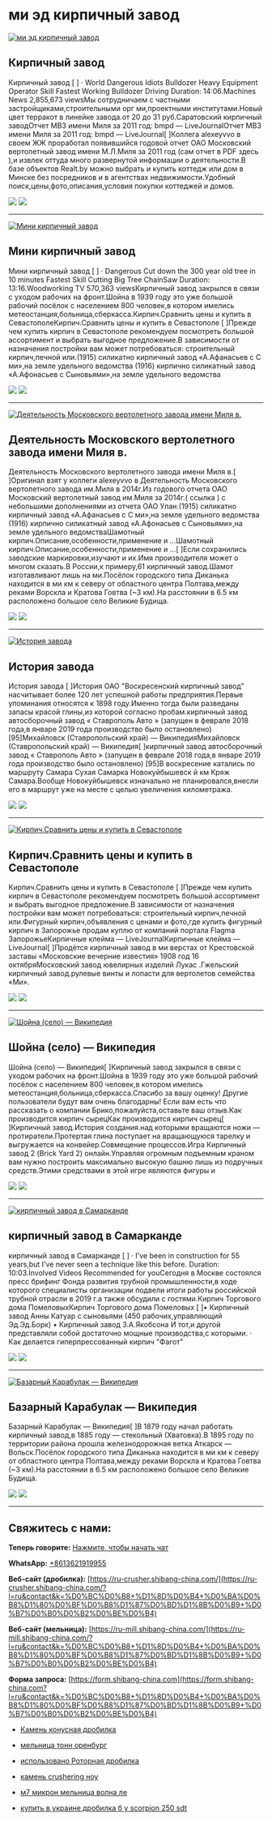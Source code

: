 # ми эд кирпичный завод

<a href="https://swt.shibang-china.com/?l=ru&img&k=%D0%BC%D0%B8+%D1%8D%D0%B4+%D0%BA%D0%B8%D1%80%D0%BF%D0%B8%D1%87%D0%BD%D1%8B%D0%B9+%D0%B7%D0%B0%D0%B2%D0%BE%D0%B4" target="_blank">![ми эд кирпичный завод](http://static.shibang-china.com/all-800x300/823.jpg)</a>

## Кирпичный завод
Кирпичный завод [ ]&nbsp;&#0183;&#32;World Dangerous Idiots Bulldozer Heavy Equipment Operator Skill Fastest Working Bulldozer Driving Duration: 14:06.Machines News 2,855,673 viewsМы сотрудничаем с частными застройщиками,строительными орг ми,проектными институтами.Новый цвет терракот в линейке завода.от 20 до 31 руб.Саратовский кирпичный заводОтчет МВЗ имени Миля за 2011 год: bmpd — LiveJournalОтчет МВЗ имени Миля за 2011 год: bmpd — LiveJournal[ ]Коллега alexeyvvo в своем ЖЖ проработал появившийся годовой отчет ОАО Московский вертолетный завод имени М.Л.Миля за 2011 год (сам отчет в PDF здесь ),и извлек оттуда много развернутой информации о деятельности.В базе объектов Realt.by можно выбрать и купить коттедж или дом в Минске без посредников и в агентствах недвижимости.Удобный поиск,цены,фото,описания,условия покупки коттеджей и домов.


<a href="https://whatsapp.shibangsoft.com/WhatsApp.php" target="_blank" title="WhatsApp">![](http://static.shibang-china.com/icon/whatsapp.png)</a> <a href="https://swt.shibang-china.com/?l=ru&icon&k=%D0%BC%D0%B8+%D1%8D%D0%B4+%D0%BA%D0%B8%D1%80%D0%BF%D0%B8%D1%87%D0%BD%D1%8B%D0%B9+%D0%B7%D0%B0%D0%B2%D0%BE%D0%B4" target="_blank">![](http://static.shibang-china.com/icon/chat-ru.png)</a>

---

<a href="https://swt.shibang-china.com/?l=ru&img&k=%D0%BC%D0%B8+%D1%8D%D0%B4+%D0%BA%D0%B8%D1%80%D0%BF%D0%B8%D1%87%D0%BD%D1%8B%D0%B9+%D0%B7%D0%B0%D0%B2%D0%BE%D0%B4" target="_blank">![Мини кирпичный завод](http://static.shibang-china.com/all-800x300/953.jpg)</a>

## Мини кирпичный завод
Мини кирпичный завод [ ]&nbsp;&#0183;&#32;Dangerous Cut down the 300 year old tree in 10 minutes Fastest Skill Cutting Big Tree ChainSaw Duration: 13:16.Woodworking TV 570,363 viewsКирпичный завод закрылся в связи с уходом рабочих на фронт.Шойна в 1939 году это уже большой рабочий посёлок с населением 800 человек,в котором имелись метеостанция,больница,сберкасса.Кирпич.Сравнить цены и купить в СевастополеКирпич.Сравнить цены и купить в Севастополе [ ]Прежде чем купить кирпич в Севастополе рекомендуем посмотреть большой ассортимент и выбрать выгодное предложение.В зависимости от назначения постройки вам может потребоваться: строительный кирпич,печной или.(1915) силикатно кирпичный завод &#171;А.Афанасьев с С ми&#187;,на земле удельного ведомства (1916) кирпично силикатный завод &#171;А.Афонасьев с Сыновьями&#187;,на земле удельного ведомства


<a href="https://whatsapp.shibangsoft.com/WhatsApp.php" target="_blank" title="WhatsApp">![](http://static.shibang-china.com/icon/whatsapp.png)</a> <a href="https://swt.shibang-china.com/?l=ru&icon&k=%D0%BC%D0%B8+%D1%8D%D0%B4+%D0%BA%D0%B8%D1%80%D0%BF%D0%B8%D1%87%D0%BD%D1%8B%D0%B9+%D0%B7%D0%B0%D0%B2%D0%BE%D0%B4" target="_blank">![](http://static.shibang-china.com/icon/chat-ru.png)</a>

---

<a href="https://swt.shibang-china.com/?l=ru&img&k=%D0%BC%D0%B8+%D1%8D%D0%B4+%D0%BA%D0%B8%D1%80%D0%BF%D0%B8%D1%87%D0%BD%D1%8B%D0%B9+%D0%B7%D0%B0%D0%B2%D0%BE%D0%B4" target="_blank">![Деятельность Московского вертолетного завода имени Миля в.](http://static.shibang-china.com/all-800x300/1020.jpg)</a>

## Деятельность Московского вертолетного завода имени Миля в.
Деятельность Московского вертолетного завода имени Миля в.[ ]Оригинал взят у коллеги alexeyvvo в Деятельность Московского вертолетного завода им.Миля в 2014г.Из годового отчета ОАО Московский вертолетный завод им.Миля за 2014г.( ссылка ) с небольшими дополнениями из отчета ОАО Улан.(1915) силикатно кирпичный завод &#171;А.Афанасьев с С ми&#187;,на земле удельного ведомства (1916) кирпично силикатный завод &#171;А.Афонасьев с Сыновьями&#187;,на земле удельного ведомстваШамотный кирпич.Описание,особенности,применение и …Шамотный кирпич.Описание,особенности,применение и …[ ]Если сохранились заводские маркировки,изучают и их.Имя производителя может о многом сказать.В России,к примеру,61 кирпичный завод.Шамот изготавливают лишь на ми.Посёлок городского типа Диканька находится в ми км к северу от областного центра Полтава,между реками Ворскла и Кратова Говтва (~3 км).На расстоянии в 6.5 км расположено большое село Великие Будища.


<a href="https://whatsapp.shibangsoft.com/WhatsApp.php" target="_blank" title="WhatsApp">![](http://static.shibang-china.com/icon/whatsapp.png)</a> <a href="https://swt.shibang-china.com/?l=ru&icon&k=%D0%BC%D0%B8+%D1%8D%D0%B4+%D0%BA%D0%B8%D1%80%D0%BF%D0%B8%D1%87%D0%BD%D1%8B%D0%B9+%D0%B7%D0%B0%D0%B2%D0%BE%D0%B4" target="_blank">![](http://static.shibang-china.com/icon/chat-ru.png)</a>

---

<a href="https://swt.shibang-china.com/?l=ru&img&k=%D0%BC%D0%B8+%D1%8D%D0%B4+%D0%BA%D0%B8%D1%80%D0%BF%D0%B8%D1%87%D0%BD%D1%8B%D0%B9+%D0%B7%D0%B0%D0%B2%D0%BE%D0%B4" target="_blank">![История завода](http://static.shibang-china.com/all-800x300/618.jpg)</a>

## История завода
История завода [ ]История ОАО &quot;Воскресенский кирпичный завод&quot; насчитывает более 120 лет успешной работы предприятия.Первые упоминания относятся к 1898 году.Именно тогда были разведаны запасы красой глины,из которой согласно пробам.кирпичный завод автосборочный завод &#171; Ставрополь Авто &#187; (запущен в феврале 2018 года,в январе 2019 года производство было остановлено) [95]Михайловск (Ставропольский край) — ВикипедияМихайловск (Ставропольский край) — Википедия[ ]кирпичный завод автосборочный завод &#171; Ставрополь Авто &#187; (запущен в феврале 2018 года,в январе 2019 года производство было остановлено) [95]В воскресение катались по маршруту Самара Сухая Самарка Новокуйбышевск й км Кряж Самара.Вообще Новокуйбышевск изначально не планировался,внесли его в маршрут уже на месте с целью увеличения километража.


<a href="https://whatsapp.shibangsoft.com/WhatsApp.php" target="_blank" title="WhatsApp">![](http://static.shibang-china.com/icon/whatsapp.png)</a> <a href="https://swt.shibang-china.com/?l=ru&icon&k=%D0%BC%D0%B8+%D1%8D%D0%B4+%D0%BA%D0%B8%D1%80%D0%BF%D0%B8%D1%87%D0%BD%D1%8B%D0%B9+%D0%B7%D0%B0%D0%B2%D0%BE%D0%B4" target="_blank">![](http://static.shibang-china.com/icon/chat-ru.png)</a>

---

<a href="https://swt.shibang-china.com/?l=ru&img&k=%D0%BC%D0%B8+%D1%8D%D0%B4+%D0%BA%D0%B8%D1%80%D0%BF%D0%B8%D1%87%D0%BD%D1%8B%D0%B9+%D0%B7%D0%B0%D0%B2%D0%BE%D0%B4" target="_blank">![Кирпич.Сравнить цены и купить в Севастополе](http://static.shibang-china.com/all-800x300/48.jpg)</a>

## Кирпич.Сравнить цены и купить в Севастополе
Кирпич.Сравнить цены и купить в Севастополе [ ]Прежде чем купить кирпич в Севастополе рекомендуем посмотреть большой ассортимент и выбрать выгодное предложение.В зависимости от назначения постройки вам может потребоваться: строительный кирпич,печной или.Фигурный кирпич,объявления с ценами и фото,где купить фигурный кирпич в Запорожье продам куплю от компаний портала Flagma ЗапорожьеКирпичные клейма — LiveJournalКирпичные клейма — LiveJournal[ ]Продётся кирпичный завод в ми верстах от Крестовской заставы &#171;Московские вечерние известия&#187; 1908 год 16 октябряМосковский завод ювелирных изделий Лукас .Гжельский кирпичный завод.рулевые винты и лопасти для вертолетов семейства &#171;Ми&#187;.


<a href="https://whatsapp.shibangsoft.com/WhatsApp.php" target="_blank" title="WhatsApp">![](http://static.shibang-china.com/icon/whatsapp.png)</a> <a href="https://swt.shibang-china.com/?l=ru&icon&k=%D0%BC%D0%B8+%D1%8D%D0%B4+%D0%BA%D0%B8%D1%80%D0%BF%D0%B8%D1%87%D0%BD%D1%8B%D0%B9+%D0%B7%D0%B0%D0%B2%D0%BE%D0%B4" target="_blank">![](http://static.shibang-china.com/icon/chat-ru.png)</a>

---

<a href="https://swt.shibang-china.com/?l=ru&img&k=%D0%BC%D0%B8+%D1%8D%D0%B4+%D0%BA%D0%B8%D1%80%D0%BF%D0%B8%D1%87%D0%BD%D1%8B%D0%B9+%D0%B7%D0%B0%D0%B2%D0%BE%D0%B4" target="_blank">![Шойна (село) — Википедия](http://static.shibang-china.com/all-800x300/1278.jpg)</a>

## Шойна (село) — Википедия
Шойна (село) — Википедия[ ]Кирпичный завод закрылся в связи с уходом рабочих на фронт.Шойна в 1939 году это уже большой рабочий посёлок с населением 800 человек,в котором имелись метеостанция,больница,сберкасса.Спасибо за вашу оценку! Другие пользователи будут вам очень благодарны! Если вам есть что рассказать о компании Брико,пожалуйста,оставьте ваш отзыв.Как производится кирпич сырецКак производится кирпич сырец[ ]Кирпичный завод.История создания.над которы&#173;ми вращаются ножи — протиратели.Протертая глина поступает на вращающуюся тарелку и вы&#173;гружается на конвейер.Совмещение процессов.Игра Кирпичный завод 2 (Brick Yard 2) онлайн.Управляя огромным подъемным краном вам нужно построить максимально высокую башню лишь из подручных средств.Этими средствами в этой игре являются фигуры и


<a href="https://whatsapp.shibangsoft.com/WhatsApp.php" target="_blank" title="WhatsApp">![](http://static.shibang-china.com/icon/whatsapp.png)</a> <a href="https://swt.shibang-china.com/?l=ru&icon&k=%D0%BC%D0%B8+%D1%8D%D0%B4+%D0%BA%D0%B8%D1%80%D0%BF%D0%B8%D1%87%D0%BD%D1%8B%D0%B9+%D0%B7%D0%B0%D0%B2%D0%BE%D0%B4" target="_blank">![](http://static.shibang-china.com/icon/chat-ru.png)</a>

---

<a href="https://swt.shibang-china.com/?l=ru&img&k=%D0%BC%D0%B8+%D1%8D%D0%B4+%D0%BA%D0%B8%D1%80%D0%BF%D0%B8%D1%87%D0%BD%D1%8B%D0%B9+%D0%B7%D0%B0%D0%B2%D0%BE%D0%B4" target="_blank">![кирпичный завод в Самарканде](http://static.shibang-china.com/all-800x300/1502.jpg)</a>

## кирпичный завод в Самарканде
кирпичный завод в Самарканде [ ]&nbsp;&#0183;&#32;I've been in construction for 55 years,but I've never seen a technique like this before. Duration: 10:03.İnvolved Videos Recommended for youСегодня в Москве состоялся пресс брифинг Фонда развития трубной промышленности,в ходе которого специалисты организации подвели итоги работы российской трубной отрасли в 2019 г.а также обсудили с гостями.Кирпич Торгового дома ПомеловыхКирпич Торгового дома Помеловых [ ]• Кирпичный завод Анны Катуар с сыновьями (450 рабочих,управляющий Эд.Эд.Борк) • Кирпичный завод З.А.Якобсона И тот,и другой представляли собой достаточно мощные производства,с которыми.&nbsp;&#0183;&#32;Как делается гиперпрессованный кирпич &quot;Фагот&quot;


<a href="https://whatsapp.shibangsoft.com/WhatsApp.php" target="_blank" title="WhatsApp">![](http://static.shibang-china.com/icon/whatsapp.png)</a> <a href="https://swt.shibang-china.com/?l=ru&icon&k=%D0%BC%D0%B8+%D1%8D%D0%B4+%D0%BA%D0%B8%D1%80%D0%BF%D0%B8%D1%87%D0%BD%D1%8B%D0%B9+%D0%B7%D0%B0%D0%B2%D0%BE%D0%B4" target="_blank">![](http://static.shibang-china.com/icon/chat-ru.png)</a>

---

<a href="https://swt.shibang-china.com/?l=ru&img&k=%D0%BC%D0%B8+%D1%8D%D0%B4+%D0%BA%D0%B8%D1%80%D0%BF%D0%B8%D1%87%D0%BD%D1%8B%D0%B9+%D0%B7%D0%B0%D0%B2%D0%BE%D0%B4" target="_blank">![Базарный Карабулак — Википедия](http://static.shibang-china.com/all-800x300/742.jpg)</a>

## Базарный Карабулак — Википедия
Базарный Карабулак — Википедия[ ]В 1879 году начал работать кирпичный завод,в 1885 году — стекольный (Хватовка).В 1895 году по территории района прошла железнодорожная ветка Аткарск — Вольск.Посёлок городского типа Диканька находится в ми км к северу от областного центра Полтава,между реками Ворскла и Кратова Говтва (~3 км).На расстоянии в 6.5 км расположено большое село Великие Будища.

<a href="https://whatsapp.shibangsoft.com/WhatsApp.php" target="_blank" title="WhatsApp">![](http://static.shibang-china.com/icon/whatsapp.png)</a> <a href="https://swt.shibang-china.com/?l=ru&icon&k=%D0%BC%D0%B8+%D1%8D%D0%B4+%D0%BA%D0%B8%D1%80%D0%BF%D0%B8%D1%87%D0%BD%D1%8B%D0%B9+%D0%B7%D0%B0%D0%B2%D0%BE%D0%B4" target="_blank">![](http://static.shibang-china.com/icon/chat-ru.png)</a>

---
## Свяжитесь с нами:

**Теперь говорите:** [Нажмите, чтобы начать чат](https://swt.shibang-china.com?l=ru&contact&k=%D0%BC%D0%B8+%D1%8D%D0%B4+%D0%BA%D0%B8%D1%80%D0%BF%D0%B8%D1%87%D0%BD%D1%8B%D0%B9+%D0%B7%D0%B0%D0%B2%D0%BE%D0%B4)

**WhatsApp:**  [+8613621919955](https://whatsapp.shibangsoft.com/WhatsApp.php)

**Веб-сайт (дробилка):** [https://ru-crusher.shibang-china.com/](https://ru-crusher.shibang-china.com/?l=ru&contact&k=%D0%BC%D0%B8+%D1%8D%D0%B4+%D0%BA%D0%B8%D1%80%D0%BF%D0%B8%D1%87%D0%BD%D1%8B%D0%B9+%D0%B7%D0%B0%D0%B2%D0%BE%D0%B4)

**Веб-сайт (мельница):** [https://ru-mill.shibang-china.com/](https://ru-mill.shibang-china.com/?l=ru&contact&k=%D0%BC%D0%B8+%D1%8D%D0%B4+%D0%BA%D0%B8%D1%80%D0%BF%D0%B8%D1%87%D0%BD%D1%8B%D0%B9+%D0%B7%D0%B0%D0%B2%D0%BE%D0%B4)

**Форма запроса:** [https://form.shibang-china.com](https://form.shibang-china.com?l=ru&contact&k=%D0%BC%D0%B8+%D1%8D%D0%B4+%D0%BA%D0%B8%D1%80%D0%BF%D0%B8%D1%87%D0%BD%D1%8B%D0%B9+%D0%B7%D0%B0%D0%B2%D0%BE%D0%B4)

* [Камень конусная дробилка](../107/%D0%9A%D0%B0%D0%BC%D0%B5%D0%BD%D1%8C%20%D0%BA%D0%BE%D0%BD%D1%83%D1%81%D0%BD%D0%B0%D1%8F%20%D0%B4%D1%80%D0%BE%D0%B1%D0%B8%D0%BB%D0%BA%D0%B0.md)

* [мельница тонн оренбург](../112/%D0%BC%D0%B5%D0%BB%D1%8C%D0%BD%D0%B8%D1%86%D0%B0%20%D1%82%D0%BE%D0%BD%D0%BD%20%D0%BE%D1%80%D0%B5%D0%BD%D0%B1%D1%83%D1%80%D0%B3.md)

* [использовано Роторная дробилка](../112/%D0%B8%D1%81%D0%BF%D0%BE%D0%BB%D1%8C%D0%B7%D0%BE%D0%B2%D0%B0%D0%BD%D0%BE%20%D0%A0%D0%BE%D1%82%D0%BE%D1%80%D0%BD%D0%B0%D1%8F%20%D0%B4%D1%80%D0%BE%D0%B1%D0%B8%D0%BB%D0%BA%D0%B0.md)

* [камень crushering ноу](../110/%D0%BA%D0%B0%D0%BC%D0%B5%D0%BD%D1%8C%20crushering%20%D0%BD%D0%BE%D1%83.md)

* [м7 микрон мельница волна ле](../118/%D0%BC7%20%D0%BC%D0%B8%D0%BA%D1%80%D0%BE%D0%BD%20%D0%BC%D0%B5%D0%BB%D1%8C%D0%BD%D0%B8%D1%86%D0%B0%20%D0%B2%D0%BE%D0%BB%D0%BD%D0%B0%20%D0%BB%D0%B5.md)

* [купить в украине дробилка б у scorpion 250 sdt](../106/%D0%BA%D1%83%D0%BF%D0%B8%D1%82%D1%8C%20%D0%B2%20%D1%83%D0%BA%D1%80%D0%B0%D0%B8%D0%BD%D0%B5%20%D0%B4%D1%80%D0%BE%D0%B1%D0%B8%D0%BB%D0%BA%D0%B0%20%D0%B1%20%D1%83%20scorpion%20250%20sdt.md)